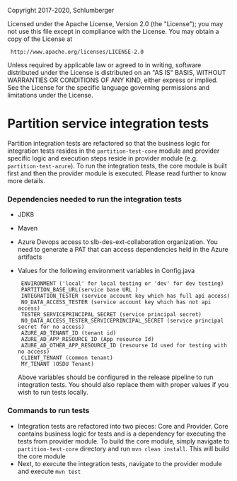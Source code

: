 Copyright 2017-2020, Schlumberger

Licensed under the Apache License, Version 2.0 (the "License");
you may not use this file except in compliance with the License.
You may obtain a copy of the License at

     http://www.apache.org/licenses/LICENSE-2.0

Unless required by applicable law or agreed to in writing, software
distributed under the License is distributed on an "AS IS" BASIS,
WITHOUT WARRANTIES OR CONDITIONS OF ANY KIND, either express or implied.
See the License for the specific language governing permissions and
limitations under the License.

# Partition service integration tests

Partition integration tests are refactored so that the business logic for integration tests resides in the `partition-test-core` module and provider specific logic and execution steps reside in provider module (e.g. `partition-test-azure`). To run the integration tests, the core module is built first and then the provider module is executed. Please read further to know more details.

### Dependencies needed to run the integration tests 
* JDK8
* Maven
* Azure Devops access to slb-des-ext-collaboration organization. You need to generate a PAT that can access dependencies held in the Azure artifacts
* Values for the following environment variables in Config.java
  
  ```
   ENVIRONMENT ('local' for local testing or 'dev' for dev testing) 
   PARTITION_BASE_URL(service base URL )
   INTEGRATION_TESTER (service account key which has full api access)
   NO_DATA_ACCESS_TESTER (service account key which has not api access)
   TESTER_SERVICEPRINCIPAL_SECRET (service principal secret)
   NO_DATA_ACCESS_TESTER_SERVICEPRINCIPAL_SECRET (service principal secret for no access)
   AZURE_AD_TENANT_ID (tenant id)
   AZURE_AD_APP_RESOURCE_ID (App resource Id) 
   AZURE_AD_OTHER_APP_RESOURCE_ID (resourse Id used for testing with no access)
   CLIENT_TENANT (common tenant)
   MY_TENANT (OSDU Tenant)
   ```

  Above variables should be configured in the release pipeline to run integration tests. You should also replace them with proper values if you wish to run tests locally.

### Commands to run tests
* Integration tests are refactored into two pieces: Core and Provider. Core contains business logic for tests and is a dependency for executing the tests from provider module. To build the core module, simply navigate to `partition-test-core` directory and run `mvn clean install`. This will build the core module
* Next, to execute the integration tests, navigate to the provider module and execute `mvn test`
